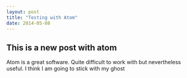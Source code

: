 ```yaml
---
layout: post
title: "Testing with Atom"
date: 2014-05-08
---
```

## This is a new post with atom

Atom is a great software. Quite difficult to work with but nevertheless useful. I think I am going to stick with my ghost
